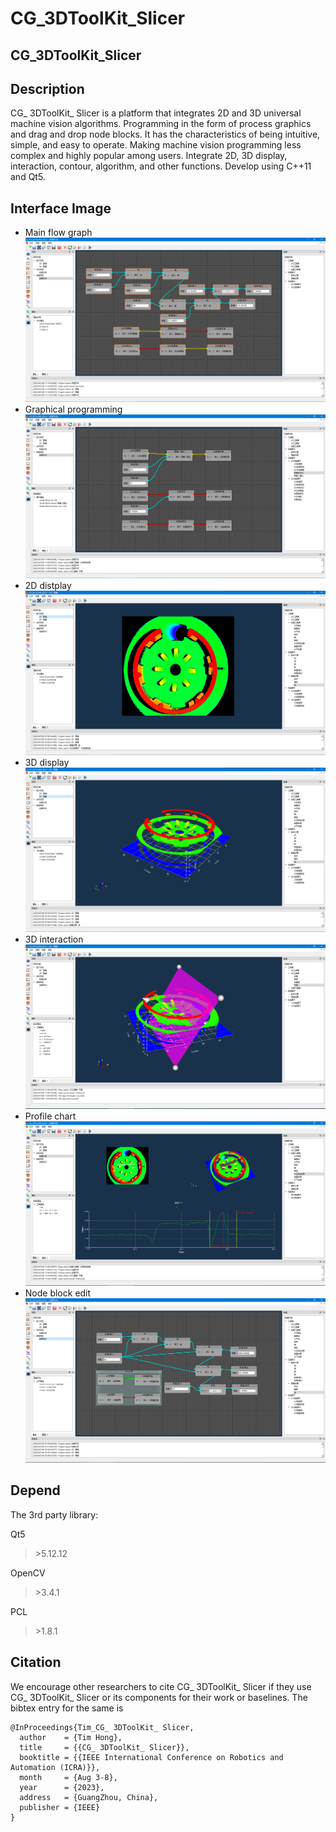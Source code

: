 # CG_3DToolKit_Slicer

 CG_3DToolKit_Slicer
-------

 Description
-------
CG_ 3DToolKit_ Slicer is a platform that integrates 2D and 3D universal machine vision algorithms.  Programming in the form of process graphics and drag and drop node blocks.  It has the characteristics of being intuitive, simple, and easy to operate.  Making machine vision programming less complex and highly popular among users.  Integrate 2D, 3D display, interaction, contour, algorithm, and other functions.  Develop using C++11 and Qt5.

Interface Image
-------
* Main flow graph
![image1](CG_3DToolKit_Slicer/src/doc/5.png)
* Graphical programming
![image1](CG_3DToolKit_Slicer/src/doc/6.png)
* 2D distplay
![image1](CG_3DToolKit_Slicer/src/doc/4.png)
* 3D display
![image1](CG_3DToolKit_Slicer/src/doc/1.png)
* 3D interaction
![image1](CG_3DToolKit_Slicer/src/doc/2.png)
* Profile chart
![image1](CG_3DToolKit_Slicer/src/doc/3.png)
* Node block edit
![image1](CG_3DToolKit_Slicer/src\doc/7.png)

Depend
-------
The 3rd party library:

Qt5 
>\>5.12.12

OpenCV
>\>3.4.1

PCL
>\>1.8.1

Citation
--------
We encourage other researchers to cite CG_ 3DToolKit_ Slicer if they use CG_ 3DToolKit_ Slicer or its components for their work or baselines. The bibtex entry for the same is
```
@InProceedings{Tim_CG_ 3DToolKit_ Slicer,
  author    = {Tim Hong},
  title     = {{CG_ 3DToolKit_ Slicer}},
  booktitle = {{IEEE International Conference on Robotics and Automation (ICRA)}},
  month     = {Aug 3-8},
  year      = {2023},
  address   = {GuangZhou, China},
  publisher = {IEEE}
}
```